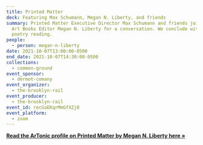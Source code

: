 ```yaml
---
title: Printed Matter
deck: Featuring Max Schumann, Megan N. Liberty, and friends
summary: Printed Matter Executive Director Max Schumann and friends join Rail
  Art Books Editor Megan N. Liberty for a conversation. We conclude with a
  poetry reading.
people:
  - person: megan-n-liberty
date: 2021-10-07T13:00:00-0500
end_date: 2021-10-07T14:30:00-0500
collections:
  - common-ground
event_sponsor:
  - dermot-comany
event_organizer:
  - the-brooklyn-rail
event_producer:
  - the-brooklyn-rail
event_id: recGaEKqrMmGfXZj0
event_platform:
  - zoom
---
```

**[Read the ArTonic profile on Printed Matter by Megan N. Liberty here »](https://brooklynrail.org/2020/03/artonic/Printed-Matter)**